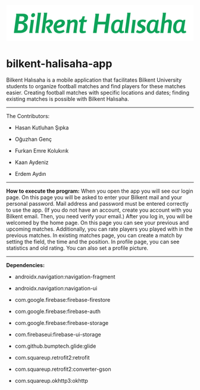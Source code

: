 ![image](app/src/main/res/drawable/logo.png)
# bilkent-halisaha-app
Bilkent Halısaha is a mobile application that facilitates Bilkent University students to organize football matches and find players for these matches easier. Creating football matches with specific locations and dates; finding existing matches is possible with Bilkent Halısaha.

-------
The Contributors:
- Hasan Kutluhan Şıpka

- Oğuzhan Genç

- Furkan Emre Kolukırık

- Kaan Aydeniz

- Erdem Aydın
-------

**How to execute the program:**
When you open the app you will see our login page. On this page you will be asked to enter your Bilkent mail and your personal password. Mail address and password must be entered correctly to use the app.
(If you do not have an account, create you account with you Bilkent email. Then, you need verify your email.)
After you log in, you will be welcomed by the home page. On this page you can see your previous and upcoming matches. Additionally, you can rate players you played with in the previous matches.
In existing matches page, you can create a match by setting the field, the time and the position.
In profile page, you can see statistics and old rating. You can also set a profile picture.

-------
**Dependencies:**

- androidx.navigation:navigation-fragment

- androidx.navigation:navigation-ui

- com.google.firebase:firebase-firestore

- com.google.firebase:firebase-auth

- com.google.firebase:firebase-storage

- com.firebaseui:firebase-ui-storage

- com.github.bumptech.glide:glide

- com.squareup.retrofit2:retrofit

- com.squareup.retrofit2:converter-gson

- com.squareup.okhttp3:okhttp